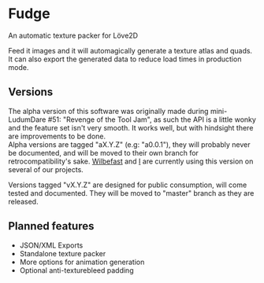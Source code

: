 Fudge
=====

An automatic texture packer for Löve2D

Feed it images and it will automagically generate a texture atlas and quads.
It can also export the generated data to reduce load times in production mode.

## Versions

The alpha version of this software was originally made during mini-LudumDare #51: "Revenge of the Tool Jam", as such the API is a little wonky and the feature set isn't very smooth. It works well, but with hindsight there are improvements to be done.   
Alpha versions are tagged "aX.Y.Z" (e.g: "a0.0.1"), they will probably never be documented, and will be moved to their own branch for retrocompatibility's sake. [Wilbefast](https://github.com/Wilbefast) and [I](https://github.com/Bradshaw) are currently using this version on several of our projects.

Versions tagged "vX.Y.Z" are designed for public consumption, will come tested and documented. They will be moved to "master" branch as they are released.

## Planned features

+ JSON/XML Exports
+ Standalone texture packer
+ More options for animation generation
+ Optional anti-texturebleed padding
